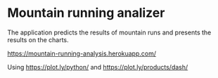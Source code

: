 # Mountain running analizer
The application predicts the results of mountain runs and presents the results on the charts.

https://mountain-running-analysis.herokuapp.com/

Using https://plot.ly/python/ and https://plot.ly/products/dash/
